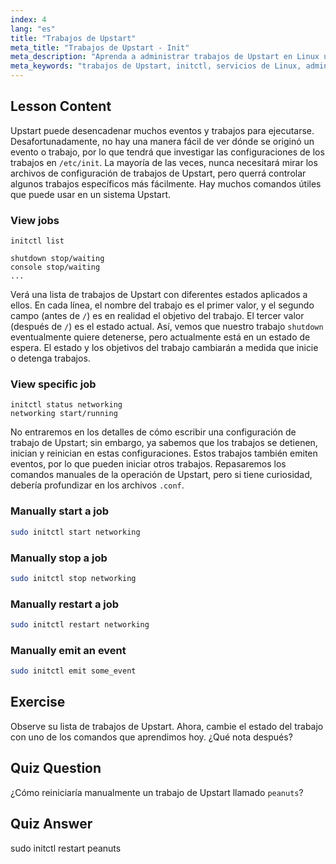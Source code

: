 ```yaml
---
index: 4
lang: "es"
title: "Trabajos de Upstart"
meta_title: "Trabajos de Upstart - Init"
meta_description: "Aprenda a administrar trabajos de Upstart en Linux usando comandos initctl. Comprenda el estado, inicio, detención y reinicio de servicios. Mejore sus habilidades de administración de sistemas Linux."
meta_keywords: "trabajos de Upstart, initctl, servicios de Linux, administración de sistemas, tutorial de Linux, guía para principiantes"
---
```


## Lesson Content

Upstart puede desencadenar muchos eventos y trabajos para ejecutarse. Desafortunadamente, no hay una manera fácil de ver dónde se originó un evento o trabajo, por lo que tendrá que investigar las configuraciones de los trabajos en `/etc/init`. La mayoría de las veces, nunca necesitará mirar los archivos de configuración de trabajos de Upstart, pero querrá controlar algunos trabajos específicos más fácilmente. Hay muchos comandos útiles que puede usar en un sistema Upstart.

### View jobs

```plaintext
initctl list

shutdown stop/waiting
console stop/waiting
...
```

Verá una lista de trabajos de Upstart con diferentes estados aplicados a ellos. En cada línea, el nombre del trabajo es el primer valor, y el segundo campo (antes de `/`) es en realidad el objetivo del trabajo. El tercer valor (después de `/`) es el estado actual. Así, vemos que nuestro trabajo `shutdown` eventualmente quiere detenerse, pero actualmente está en un estado de espera. El estado y los objetivos del trabajo cambiarán a medida que inicie o detenga trabajos.

### View specific job

```plaintext
initctl status networking
networking start/running
```

No entraremos en los detalles de cómo escribir una configuración de trabajo de Upstart; sin embargo, ya sabemos que los trabajos se detienen, inician y reinician en estas configuraciones. Estos trabajos también emiten eventos, por lo que pueden iniciar otros trabajos. Repasaremos los comandos manuales de la operación de Upstart, pero si tiene curiosidad, debería profundizar en los archivos `.conf`.

### Manually start a job

```bash
sudo initctl start networking
```

### Manually stop a job

```bash
sudo initctl stop networking
```

### Manually restart a job

```bash
sudo initctl restart networking
```

### Manually emit an event

```bash
sudo initctl emit some_event
```

## Exercise

Observe su lista de trabajos de Upstart. Ahora, cambie el estado del trabajo con uno de los comandos que aprendimos hoy. ¿Qué nota después?

## Quiz Question

¿Cómo reiniciaría manualmente un trabajo de Upstart llamado `peanuts`?

## Quiz Answer

sudo initctl restart peanuts
